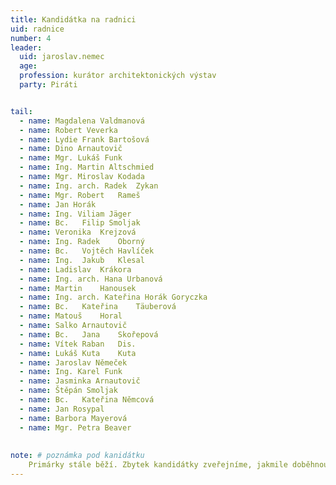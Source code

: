 ```yaml
---
title: Kandidátka na radnici
uid: radnice
number: 4 
leader:
  uid: jaroslav.nemec
  age:
  profession: kurátor architektonických výstav
  party: Piráti


tail: 
  - name: Magdalena Valdmanová 
  - name: Robert Veverka
  - name: Lydie Frank Bartošová 
  - name: Dino Arnautovič
  - name: Mgr. Lukáš Funk 
  - name: Ing. Martin Altschmied
  - name: Mgr. Miroslav Kodada
  - name: Ing. arch. Radek	Zykan
  - name: Mgr. Robert 	Rameš
  - name: Jan Horák
  - name: Ing. Viliam Jäger
  - name: Bc.	Filip Smoljak
  - name: Veronika 	Krejzová
  - name: Ing. Radek	Oborný
  - name: Bc.	Vojtěch Havlíček
  - name: Ing.	Jakub 	Klesal
  - name: Ladislav	Krákora
  - name: Ing. arch. Hana Urbanová
  - name: Martin 	Hanousek
  - name: Ing. arch. Kateřina Horák Goryczka
  - name: Bc.	Kateřina 	Täuberová
  - name: Matouš 	Horal
  - name: Salko Arnautovič
  - name: Bc.	Jana 	Skořepová
  - name: Vítek Raban	Dis.
  - name: Lukáš Kuta	Kuta
  - name: Jaroslav Němeček
  - name: Ing. Karel Funk
  - name: Jasminka Arnautovič
  - name: Štěpán Smoljak
  - name: Bc.	Kateřina Němcová
  - name: Jan Rosypal
  - name: Barbora Mayerová
  - name: Mgr. Petra Beaver
  
  
note: # poznámka pod kanidátku
    Primárky stále běží. Zbytek kandidátky zveřejníme, jakmile doběhnou.
---
```


